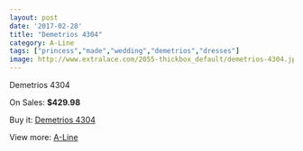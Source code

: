 ```yaml
---
layout: post
date: '2017-02-28'
title: "Demetrios 4304"
category: A-Line
tags: ["princess","made","wedding","demetrios","dresses"]
image: http://www.extralace.com/2055-thickbox_default/demetrios-4304.jpg
---
```

Demetrios 4304

On Sales: **$429.98**
<a href="https://www.extralace.com/a-line/974-demetrios-4304.html"><amp-img layout="responsive" width="600" height="600" src="//www.extralace.com/2055-thickbox_default/demetrios-4304.jpg" alt="Demetrios 4304 0" /></a>
<a href="https://www.extralace.com/a-line/974-demetrios-4304.html"><amp-img layout="responsive" width="600" height="600" src="//www.extralace.com/2056-thickbox_default/demetrios-4304.jpg" alt="Demetrios 4304 1" /></a>

Buy it: [Demetrios 4304](https://www.extralace.com/a-line/974-demetrios-4304.html "Demetrios 4304")

View more: [A-Line](https://www.extralace.com/2-a-line "A-Line")